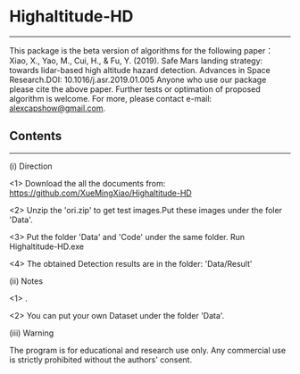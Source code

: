 # Highaltitude-HD
------------------------
This package is the beta version of algorithms for the following paper： Xiao, X., Yao, M., Cui, H., & Fu, Y. (2019). Safe Mars landing strategy: towards lidar-based high altitude hazard detection. Advances in Space Research.DOI: 10.1016/j.asr.2019.01.005
Anyone who use our package please cite the above paper. Further tests or optimation of proposed algorithm is welcome. For more, please contact e-mail: alexcapshow@gmail.com.
## Contents
-----------------------------
(i) Direction

<1> Download the all the documents from: https://github.com/XueMingXiao/Highaltitude-HD

<2> Unzip the 'ori.zip' to get test images.Put these images under the foler 'Data'.

<3> Put the folder 'Data' and 'Code' under the same folder. Run Highaltitude-HD.exe

<4> The obtained Detection results are in the folder: 'Data/Result'

(ii) Notes

<1> .

<2> You can put your own Dataset under the folder 'Data'.

(iii) Warning

The program is for educational and research use only. Any commercial use is strictly prohibited without the authors' consent.
